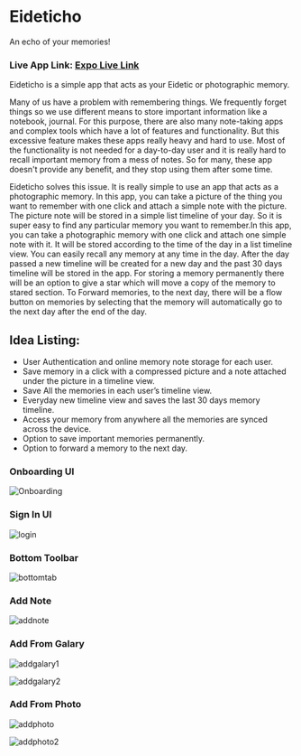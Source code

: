# Eideticho
An echo of your memories!

### Live App Link: [Expo Live Link](https://expo.dev/@phsaurav/eideticho)

Eideticho is a simple app that acts as your Eidetic or photographic memory.

Many of us have a problem with remembering things. We frequently forget things so we use different means to store important information like a notebook, journal. For this purpose, there are also many note-taking apps and complex tools which have a lot of features and functionality. But this excessive feature makes these apps really heavy and hard to use. Most of the functionality is not needed for a day-to-day user and it is really hard to recall important memory from a mess of notes. So for many, these app doesn't provide any benefit, and they stop using them after some time.

Eideticho solves this issue. It is really simple to use an app that acts as a photographic memory. In this app, you can take a picture of the thing you want to remember with one click and attach a simple note with the picture. The picture note will be stored in a simple list timeline of your day. So it is super easy to find any particular memory you want to remember.In this app, you can take a photographic memory with one click and attach one simple note with it. It will be stored according to the time of the day in a list timeline view. You can easily recall any memory at any time in the day. After the day passed a new timeline will be created for a new day and the past 30 days timeline will be stored in the app. For storing a memory permanently there will be an option to give a star which will move a copy of the memory to stared section. To Forward memories, to the next day, there will be a flow button on memories by selecting that the memory will automatically go to the next day after the end of the day.

## Idea Listing:

* User Authentication and online memory note storage for each user.
* Save memory in a click with a compressed picture and a note attached under the picture in a timeline view.
* Save All the memories in each user’s timeline view.
* Everyday new timeline view and saves the last 30 days memory timeline.
* Access your memory from anywhere all the memories are synced across the device.
* Option to save important memories permanently.
* Option to forward a memory to the next day.

### Onboarding UI
![Onboarding](https://user-images.githubusercontent.com/30824536/148074059-6cedadd6-b68e-4d27-a73a-afcbc0b4faf2.png)

### Sign In UI
![login](https://user-images.githubusercontent.com/30824536/148074229-2c754160-6b04-49ae-b55f-0df9b85c05a7.png)

### Bottom Toolbar
![bottomtab](https://user-images.githubusercontent.com/30824536/148074333-578ee7ce-4a77-477b-879f-b8a443dd8fa4.png)

### Add Note
![addnote](https://user-images.githubusercontent.com/30824536/148074538-7112fbae-5688-4e12-8828-54cc63ac9027.png)

### Add From Galary

![addgalary1](https://user-images.githubusercontent.com/30824536/148074628-ed399946-5c57-4f55-9ac1-1db412396a79.png)

![addgalary2](https://user-images.githubusercontent.com/30824536/148074636-071db3d6-ddfa-45d5-9fc3-6b1ad70a19ad.png)

### Add From Photo

![addphoto](https://user-images.githubusercontent.com/30824536/148075295-e80a6e2b-5c39-4e1c-963b-b5dea4b2f4f5.png)

![addphoto2](https://user-images.githubusercontent.com/30824536/148074986-d8f613c9-f5d5-4df1-9ec9-d826f4b6d802.png)
